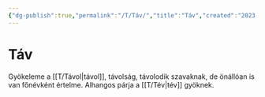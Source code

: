 ```yaml
---
{"dg-publish":true,"permalink":"/T/Táv/","title":"Táv","created":"2023-12-14T01:19","updated":"2023-12-14T01:19"}
---
```



# Táv

Gyökeleme a [[T/Távol\|távol]], távolság, távolodik szavaknak, de önállóan is van főnévként értelme. Alhangos párja a [[T/Tév\|tév]] gyöknek.  